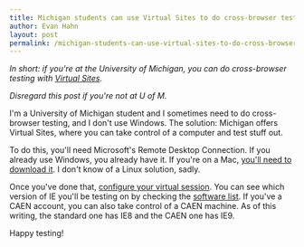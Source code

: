 ```yaml
---
title: Michigan students can use Virtual Sites to do cross-browser testing
author: Evan Hahn
layout: post
permalink: /michigan-students-can-use-virtual-sites-to-do-cross-browser-testing/
---
```

_In short: if you're at the University of Michigan, you can do cross-browser testing with [Virtual Sites](https://virtualsites.umich.edu/connect/setup/)._

_Disregard this post if you're not at U of M._

I'm a University of Michigan student and I sometimes need to do cross-browser testing, and I don't use Windows. The solution: Michigan offers Virtual Sites, where you can take control of a computer and test stuff out.

To do this, you'll need Microsoft's Remote Desktop Connection. If you already use Windows, you already have it. If you're on a Mac, [you'll need to download it](http://www.microsoft.com/mac/products/remote-desktop/default.mspx). I don't know of a Linux solution, sadly.

Once you've done that, [configure your virtual session](https://virtualsites.umich.edu/connect/setup/). You can see which version of IE you'll be testing on by checking the [software list](http://www.itcs.umich.edu/sites/general/software/software_list.php?sort=windows). If you've a CAEN account, you can also take control of a CAEN machine. As of this writing, the standard one has IE8 and the CAEN one has IE9.

Happy testing!
